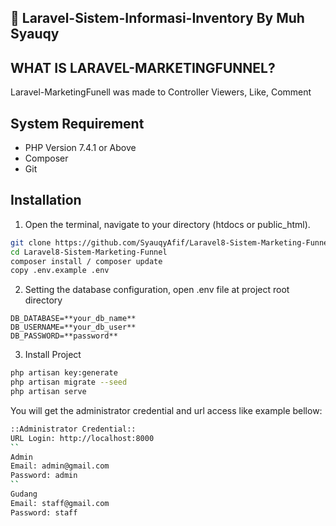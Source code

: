## :rocket: Laravel-Sistem-Informasi-Inventory By Muh Syauqy

## WHAT IS LARAVEL-MARKETINGFUNNEL?
Laravel-MarketingFunell was made to Controller Viewers, Like, Comment

## System Requirement
- PHP Version 7.4.1 or Above
- Composer
- Git

## Installation
1. Open the terminal, navigate to your directory (htdocs or public_html).
```bash
git clone https://github.com/SyauqyAfif/Laravel8-Sistem-Marketing-Funnel.git
cd Laravel8-Sistem-Marketing-Funnel
composer install / composer update
copy .env.example .env
```

2. Setting the database configuration, open .env file at project root directory
```
DB_DATABASE=**your_db_name**
DB_USERNAME=**your_db_user**
DB_PASSWORD=**password**
```

3. Install Project
```bash
php artisan key:generate
php artisan migrate --seed
php artisan serve
```

You will get the administrator credential and url access like example bellow:
```bash
::Administrator Credential::
URL Login: http://localhost:8000
``
Admin
Email: admin@gmail.com
Password: admin
``
Gudang
Email: staff@gmail.com
Password: staff
